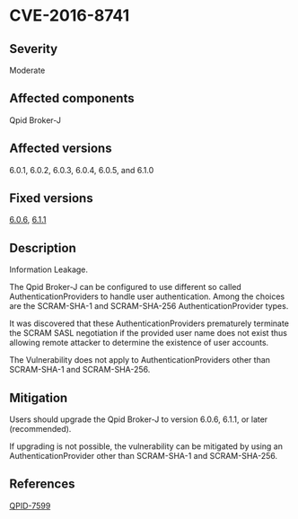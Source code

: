 # CVE-2016-8741

## Severity

Moderate

## Affected components

Qpid Broker-J

## Affected versions

6.0.1, 6.0.2, 6.0.3, 6.0.4, 6.0.5, and 6.1.0

## Fixed versions

[6.0.6]({{site_url}}/releases/qpid-java-6.0.6/index.html), [6.1.1]({{site_url}}/releases/qpid-java-6.1.1/index.html)

## Description

Information Leakage.

The Qpid Broker-J can be configured to use different so called
AuthenticationProviders to handle user authentication.  Among the
choices are the SCRAM-SHA-1 and SCRAM-SHA-256 AuthenticationProvider
types.

It was discovered that these AuthenticationProviders prematurely
terminate the SCRAM SASL negotiation if the provided user name does
not exist thus allowing remote attacker to determine the existence of
user accounts.

The Vulnerability does not apply to AuthenticationProviders other than
SCRAM-SHA-1 and SCRAM-SHA-256.

## Mitigation

Users should upgrade the Qpid Broker-J to version 6.0.6,
6.1.1, or later (recommended).

If upgrading is not possible, the vulnerability can be mitigated by
using an AuthenticationProvider other than SCRAM-SHA-1 and
SCRAM-SHA-256.

## References

[QPID-7599](https://issues.apache.org/jira/browse/QPID-7599)
